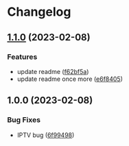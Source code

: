 # Changelog

## [1.1.0](https://github.com/sohel2020/iptv/compare/v1.0.0...v1.1.0) (2023-02-08)


### Features

* update readme ([f62bf5a](https://github.com/sohel2020/iptv/commit/f62bf5a2fe6e4790ccdc03f1e6e57376ed828cf3))
* update readme once more ([e6f8405](https://github.com/sohel2020/iptv/commit/e6f840567d1ab6f114b99b9520291e8def6ffe43))

## 1.0.0 (2023-02-08)


### Bug Fixes

* IPTV bug ([6f99498](https://github.com/sohel2020/iptv/commit/6f9949864c79914a11f70aaf7d3ea08413d927e3))
